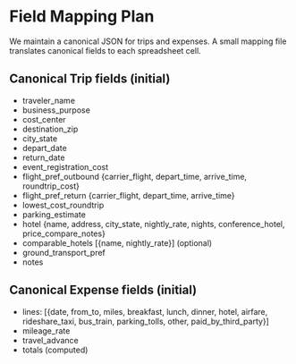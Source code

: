 # Field Mapping Plan

We maintain a canonical JSON for trips and expenses. A small mapping file translates canonical fields to each spreadsheet cell.

## Canonical Trip fields (initial)
- traveler_name
- business_purpose
- cost_center
- destination_zip
- city_state
- depart_date
- return_date
- event_registration_cost
- flight_pref_outbound {carrier_flight, depart_time, arrive_time, roundtrip_cost}
- flight_pref_return {carrier_flight, depart_time, arrive_time}
- lowest_cost_roundtrip
- parking_estimate
- hotel {name, address, city_state, nightly_rate, nights, conference_hotel, price_compare_notes}
- comparable_hotels [{name, nightly_rate}] (optional)
- ground_transport_pref
- notes

## Canonical Expense fields (initial)
- lines: [{date, from_to, miles, breakfast, lunch, dinner, hotel, airfare, rideshare_taxi, bus_train, parking_tolls, other, paid_by_third_party}]
- mileage_rate
- travel_advance
- totals (computed)

